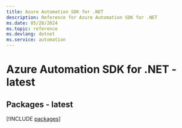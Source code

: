 ```yaml
---
title: Azure Automation SDK for .NET
description: Reference for Azure Automation SDK for .NET
ms.date: 05/28/2024
ms.topic: reference
ms.devlang: dotnet
ms.service: automation
---
```

# Azure Automation SDK for .NET - latest
## Packages - latest
[!INCLUDE [packages](automation-index.md)]